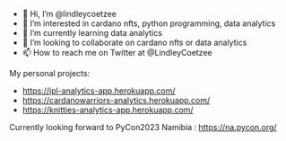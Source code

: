 - 👋 Hi, I’m @lindleycoetzee
- 👀 I’m interested in cardano nfts, python programming, data analytics
- 🌱 I’m currently learning data analytics
- 💞️ I’m looking to collaborate on cardano nfts or data analytics
- 📫 How to reach me on Twitter at @LindleyCoetzee

My personal projects:
* https://ipl-analytics-app.herokuapp.com/
* https://cardanowarriors-analytics.herokuapp.com/
* https://knitties-analytics-app.herokuapp.com/

Currently looking forward to PyCon2023 Namibia : https://na.pycon.org/
